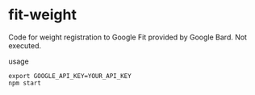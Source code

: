 # fit-weight

Code for weight registration to Google Fit provided by Google Bard. Not executed.

usage

```shell
export GOOGLE_API_KEY=YOUR_API_KEY
npm start
```
